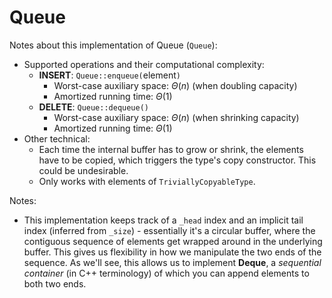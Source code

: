 # Queue 
Notes about this implementation of Queue (`Queue`):
* Supported operations and their computational complexity:
    * **INSERT**: `Queue::enqueue(`element`)`
        * Worst-case auxiliary space: $\Theta(n)$ (when doubling capacity)
        * Amortized running time: $\Theta(1)$
    * **DELETE**: `Queue::dequeue()`
        * Worst-case auxiliary space: $\Theta(n)$ (when shrinking capacity)
        * Amortized running time: $\Theta(1)$ 
* Other technical:
    * Each time the internal buffer has to grow or shrink, the elements have to be copied, which triggers the type's copy constructor. This could be undesirable.
    * Only works with elements of `TriviallyCopyableType`.

Notes:
* This implementation keeps track of a `_head` index and an implicit tail index (inferred from `_size`) - essentially it's a circular buffer, where the contiguous sequence of elements get wrapped around in the underlying buffer. This gives us flexibility in how we manipulate the two ends of the sequence. As we'll see, this allows us to implement **Deque**, a *sequential container* (in C++ terminology) of which you can append elements to both two ends. 